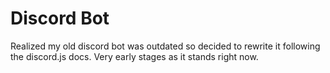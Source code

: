 # Discord Bot

Realized my old discord bot was outdated so decided to rewrite it following the discord.js docs.
Very early stages as it stands right now.
